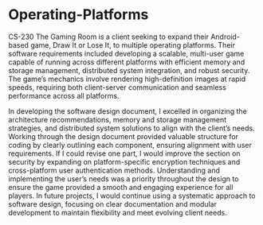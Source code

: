# Operating-Platforms
CS-230
The Gaming Room is a client seeking to expand their Android-based game, Draw It or Lose It, to multiple operating platforms. Their software requirements included developing a scalable, multi-user game capable of running across different platforms with efficient memory and storage management, distributed system integration, and robust security. The game’s mechanics involve rendering high-definition images at rapid speeds, requiring both client-server communication and seamless performance across all platforms.

In developing the software design document, I excelled in organizing the architecture recommendations, memory and storage management strategies, and distributed system solutions to align with the client’s needs. Working through the design document provided valuable structure for coding by clearly outlining each component, ensuring alignment with user requirements. If I could revise one part, I would improve the section on security by expanding on platform-specific encryption techniques and cross-platform user authentication methods. Understanding and implementing the user’s needs was a priority throughout the design to ensure the game provided a smooth and engaging experience for all players. In future projects, I would continue using a systematic approach to software design, focusing on clear documentation and modular development to maintain flexibility and meet evolving client needs.
